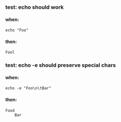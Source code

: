 ### test: echo should work
#### when:
	echo "Foo"


#### then:
	Fool

### test: echo -e should preserve special chars
#### when:
	echo -e "Foo\n\tBar"


#### then:
	Food
		Bar
